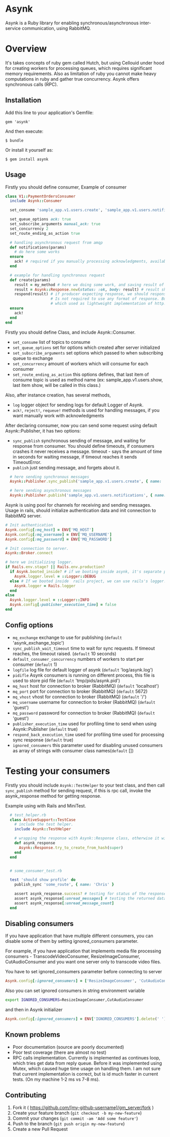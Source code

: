 # Asynk

Asynk is a Ruby library for enabling synchronous/asynchronous inter-service communication, using RabbitMQ.

# Overview

It's takes concepts of ruby gem called Hutch, but using Cellouid under hood for creating workers for processing queues, which requires significant memory requirements.
Also as limitation of ruby you cannot make heavy computations in ruby and gather true concurrency. Asynk offers synchronous calls (RPC).

## Installation

Add this line to your application's Gemfile:

    gem 'asynk'

And then execute:

    $ bundle

Or install it yourself as:

    $ gem install asynk

## Usage


Firstly you should define consumer, Example of consumer

```ruby
class V1::PaymentOrdersConsumer
  include Asynk::Consumer  

  set_consume 'sample_app.v1.users.create', 'sample_app.v1.users.notifications'

  set_queue_options ack: true
  set_subscribe_arguments manual_ack: true
  set_concurrency 2
  set_route_ending_as_action true  

  # handling asynchronous request from amqp
  def notifications(params)    
    # do here some works
  ensure
    ack! # required if you manually processing acknowledgments, available methods reject!, requeue!
  end

  # example for handling synchronous request
  def create(params)
    result = my_method # here we doing some work, and saving result of
    result = Asynk::Response.new(status: :ok, body: result) # result should any object which implements to_json.
    respond(result) # if producer expecting response, we should response with some data.
                    # Is not required to use any format of response. But preferred way is to use class Asynk::Response,
                    # which used as lightweight implementation of http. (Containing body, status, and error_message).
  ensure
    ack!
  end
end
```

Firstly you should define Class, and include Asynk::Consumer.
  * `set_consume` list of topics to consume
  * `set_queue_options` set for options which created after server initialized
  * `set_subscribe_arguments` set options which passed to when subscribing queue to exchange
  * `set_concurrency` amount of workers which will consume for each consumer
  * `set_route_ending_as_action` this options defines, that last item of consume topic is used as method name (ex: sample_app.v1.users.show, last item show, will be called in this class.)

Also, after instance creation, has several methods,
  * `log` logger object for sending logs for default Logger of Asynk.
  * `ack!`, `reject!`, `requeue!`  methods is used for handling messages, if you want manually work with acknowledgments



After declaring consumer, now you can send some request using default Asynk::Publisher, it has two options:
  * `sync_publish` synchronous sending of message, and waiting for response from consumer. You should define timeouts, if consumers crashes it never receives a             message. timeout - says the amount of time in seconds for waiting message, if timeout reaches it sends TimeoutError.
  * `publish` just sending message, and forgets about it.

```ruby
  # here sending synchronous messages
  Asynk::Publisher.sync_publish('sample_app.v1.users.create', { name: 'Tom', surname: 'Lane', timeout: 10 })

  # here sending asynchronous messages
  Asynk::Publisher.publish('sample_app.v1.users.notifications', { name: 'Tom', surname: 'Lane' })
```


Asynk is using pool for channels for receiving and sending messages.
Usage in rails, should initialize authentication data and init connection to RabbitMQ server.

```ruby
# Init authentication
Asynk.config[:mq_host] = ENV['MQ_HOST']
Asynk.config[:mq_username] = ENV['MQ_USERNAME']
Asynk.config[:mq_password] = ENV['MQ_PASSWORD']

# Init connection to server.
Asynk::Broker.connect

# here we initializing logger.
if Rails.env.stage? || Rails.env.production?
  if Asynk.booted_inside? # if we booting inside asynk, it's separate process than rails server.
    Asynk.logger.level = ::Logger::DEBUG
  else # If we booted inside  rails project, we can use rails's logger.
    Asynk.logger = Rails.logger
  end
else
  Asynk.logger.level = ::Logger::INFO
  Asynk.config[:publisher_execution_time] = false
end

```
## Config options
* `mq_exchange` exchange to use for publishing (`default` 'asynk_exchange_topic')
* `sync_publish_wait_timeout` time to wait for sync requests. If timeout reaches, the timeout raised. (`default` 10 seconds)
* `default_consumer_concurrency` numbers of workers to start per consumer (`default` 1)
* `logfile` log file for default logger of asynk (`default` 'log/asynk.log')
* `pidifle`  Asynk consumers is running on different process, this file is used to store pid file (`default` 'tmp/pids/asynk.pid')
* `mq_host`  host for connection to broker (RabbitMQ) (`default` 'localhost')
* `mq_port`  port for connection to broker (RabbitMQ) (`default` 5672)
* `mq_vhost` vhost for connection to broker (RabbitMQ) (`default` '/')
* `mq_username` username for connection to broker (RabbitMQ) (`default` 'guest')
* `mq_password` password for connection to broker (RabbitMQ) (`default` 'guest')
* `publisher_execution_time` used for profiling time to send when using Asynk::Publisher (`default` true)
* `respond_back_execution_time` used for profiling time used for processing sync response (`default` true)
* `ignored_consumers` this parameter used for disabling unused consumers as array of strings with consumer class names(`default` [])


# Testing your consumers
Firstly you should include `Asynk::TestHelper` to your test class, and then call `sync_publish` method for sending request, if this is rpc call,
invoke the asynk_response method for getting response.

Example using with Rails and MiniTest.
```ruby
  # test_helper.rb
  class ActiveSupport::TestCase
    # include the test helper.  
    include Asynk::TestHelper

    # wrapping the response with Asynk::Response class, otherwise it will be just string value.
    def asynk_response
      Asynk::Response.try_to_create_from_hash(super)
    end
  end


  # some_consumer_test.rb  

  test 'should show profile' do
    publish_sync 'some_route', { name: 'Chris' }

    assert asynk_response.success? # testing for status of the response
    assert asynk_response[:unread_messages] # testing the returned data
    assert asynk_response[:unread_message_count]    
  end
```
## Disabling consumers
If you have application that have multiple different consumers, you can disable some of them by setting ignored_consumers parameter.

For example, if you have application that implements media file processing consumers - TranscodeVideoConsumer, ResizeImageConsumer, CutAudioConsumer and you want one server only to transcode video files.

You have to set ignored_consumers parameter before connecting to server

```ruby
Asynk.config[:ignored_consumers] = ['ResizeImageConsumer', 'CutAudioConsumer']
```

Also you can set ignored consumers in string environment variable

```bash
export IGNORED_CONSUMERS=ResizeImageConsumer,CutAudioConsumer
```

and then in Asynk initializer

```ruby
Asynk.config[:ignored_consumers] = ENV['IGNORED_CONSUMERS'].delete(' ').split(',') if ENV['IGNORED_CONSUMERS']
```

## Known problems

* Poor documentation (source are poorly documented)
* Poor test coverage (there are almost no test)
* RPC calls implementation. Currently is implemented as continues loop, which tries get data from reply queue. Before it was implemented using Mutex, which caused huge time usage on handling them. I am not sure that current implementation is correct, but is id much faster in current tests. (On my machine 1-2 ms vs 7-8 ms).

## Contributing

1. Fork it ( https://github.com/[my-github-username]/gm_server/fork )
2. Create your feature branch (`git checkout -b my-new-feature`)
3. Commit your changes (`git commit -am 'Add some feature'`)
4. Push to the branch (`git push origin my-new-feature`)
5. Create a new Pull Request
